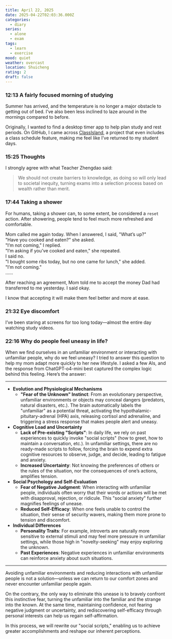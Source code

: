 ```yaml
---
title: April 22, 2025
date: 2025-04-22T02:03:36.000Z
categories:
  - diary
series:
  - alone
  - exam
tags:
  - learn
  - exercise
mood: quiet
weather: overcast
location: Shuicheng
rating: 2
draft: false
---
```


### 12:13 A fairly focused morning of studying  

Summer has arrived, and the temperature is no longer a major obstacle to getting out of bed. I’ve also been less inclined to laze around in the mornings compared to before.  

Originally, I wanted to find a desktop timer app to help plan study and rest periods. On GitHub, I came across [ClassIsland](https://github.com/ClassIsland/ClassIsland), a project that even includes a class schedule feature, making me feel like I’ve returned to my student days.  

### 15:25 Thoughts  

I strongly agree with what Teacher Zhengdao said:  

> We should not create barriers to knowledge, as doing so will only lead to societal inequity, turning exams into a selection process based on wealth rather than merit.  

### 17:44 Taking a shower  

For humans, taking a shower can, to some extent, be considered a `reset` action. After showering, people tend to feel much more refreshed and comfortable.  

Mom called me again today. When I answered, I said, "What’s up?"  
"Have you cooked and eaten?" she asked.  
"I’m not coming," I replied.  
"I’m asking if you’ve cooked and eaten," she repeated.  
I said no.  
"I bought some ribs today, but no one came for lunch," she added.  
"I’m not coming."  
……  

After reaching an agreement, Mom told me to accept the money Dad had transferred to me yesterday. I said okay.  

I know that accepting it will make them feel better and more at ease.  

### 21:32 Eye discomfort  

I’ve been staring at screens for too long today—almost the entire day watching study videos.  
### 22:16 Why do people feel uneasy in life?  

When we find ourselves in an unfamiliar environment or interacting with unfamiliar people, why do we feel uneasy? I tried to answer this question to help my mom adapt more quickly to her new lifestyle. I asked a few AIs, and the response from ChatGPT-o4-mini best captured the complex logic behind this feeling. Here’s the answer:  

------------  
- **Evolution and Physiological Mechanisms**
    - **"Fear of the Unknown" Instinct**: From an evolutionary perspective, unfamiliar environments or objects may conceal dangers (predators, natural disasters, etc.). The brain automatically labels the "unfamiliar" as a potential threat, activating the hypothalamic-pituitary-adrenal (HPA) axis, releasing cortisol and adrenaline, and triggering a stress response that makes people alert and uneasy.  
- **Cognitive Load and Uncertainty**  
    - **Lack of Pre-existing "Scripts"**: In daily life, we rely on past experiences to quickly invoke "social scripts" (how to greet, how to maintain a conversation, etc.). In unfamiliar settings, there are no ready-made scripts to follow, forcing the brain to expend extra cognitive resources to observe, judge, and decide, leading to fatigue and anxiety.  
    - **Increased Uncertainty**: Not knowing the preferences of others or the rules of the situation, nor the consequences of one’s actions, amplifies tension.  
- **Social Psychology and Self-Evaluation**  
    - **Fear of Negative Judgment**: When interacting with unfamiliar people, individuals often worry that their words or actions will be met with disapproval, rejection, or ridicule. This "social anxiety" further magnifies feelings of unease.  
    - **Reduced Self-Efficacy**: When one feels unable to control the situation, their sense of security wavers, making them more prone to tension and discomfort.  
- **Individual Differences**  
    - **Personality Traits**: For example, introverts are naturally more sensitive to external stimuli and may feel more pressure in unfamiliar settings, while those high in "novelty-seeking" may enjoy exploring the unknown.  
    - **Past Experiences**: Negative experiences in unfamiliar environments can reinforce anxiety about such situations.  
----------  

Avoiding unfamiliar environments and reducing interactions with unfamiliar people is not a solution—unless we can return to our comfort zones and never encounter unfamiliar people again.  

On the contrary, the only way to eliminate this unease is to bravely confront this instinctive fear, turning the unfamiliar into the familiar and the strange into the known. At the same time, maintaining confidence, not fearing negative judgment or uncertainty, and rediscovering self-efficacy through personal interests can help us regain self-affirmation.

In this process, we will rewrite our "social scripts," enabling us to achieve greater accomplishments and reshape our inherent perceptions.

